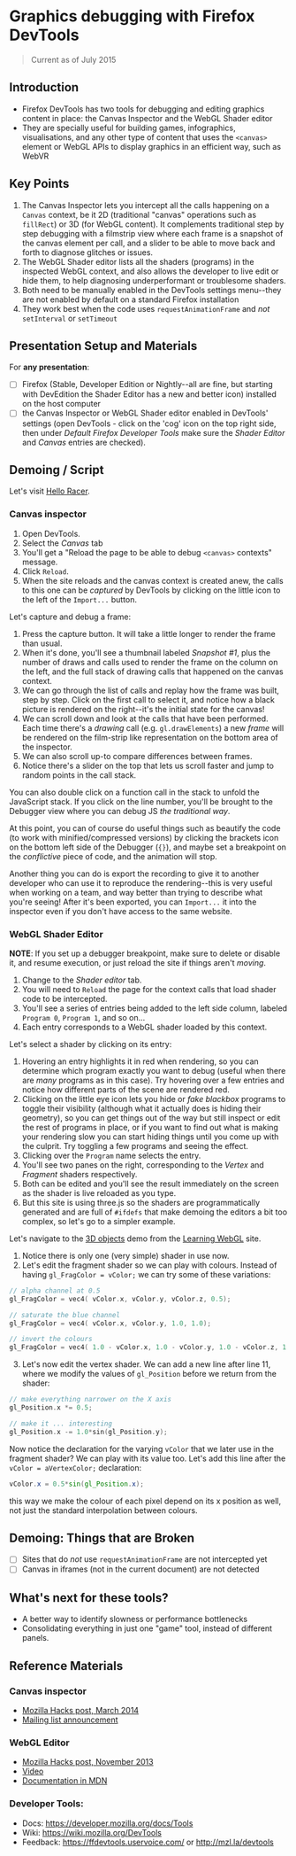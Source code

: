 # Graphics debugging with Firefox DevTools

> Current as of July 2015

## Introduction

* Firefox DevTools has two tools for debugging and editing graphics content in place: the Canvas Inspector and the WebGL Shader editor
* They are specially useful for building games, infographics, visualisations, and any other type of content that uses the `<canvas>` element or WebGL APIs to display graphics in an efficient way, such as WebVR

## Key Points

1. The Canvas Inspector lets you intercept all the calls happening on a `Canvas` context, be it 2D (traditional "canvas" operations such as `fillRect`) or 3D (for WebGL content). It complements traditional step by step debugging with a filmstrip view where each frame is a snapshot of the canvas element per call, and a slider to be able to move back and forth to diagnose glitches or issues.
2. The WebGL Shader editor lists all the shaders (programs) in the inspected WebGL context, and also allows the developer to live edit or hide them, to help diagnosing underperformant or troublesome shaders.
3. Both need to be manually enabled in the DevTools settings menu--they are not enabled by default on a standard Firefox installation
4. They work best when the code uses `requestAnimationFrame` and *not* `setInterval` or `setTimeout`

## Presentation Setup and Materials

For __any presentation__:

- [ ] Firefox (Stable, Developer Edition or Nightly--all are fine, but starting with DevEdition the Shader Editor has a new and better icon) installed on the host computer
- [ ] the Canvas Inspector or WebGL Shader editor enabled in DevTools' settings (open DevTools - click on the 'cog' icon on the top right side, then under *Default Firefox Developer Tools* make sure the *Shader Editor* and *Canvas* entries are checked).

## Demoing / Script

Let's visit [Hello Racer](http://helloracer.com/webgl/).

### Canvas inspector

1. Open DevTools.
2. Select the *Canvas* tab
3. You'll get a "Reload the page to be able to debug `<canvas>` contexts" message.
4. Click `Reload`.
5. When the site reloads and the canvas context is created anew, the calls to this one can be *captured* by DevTools by clicking on the little icon to the left of the `Import...` button.

Let's capture and debug a frame:

1. Press the capture button. It will take a little longer to render the frame than usual.
2. When it's done, you'll see a thumbnail labeled *Snapshot #1*, plus the number of draws and calls used to render the frame on the column on the left, and the full stack of drawing calls that happened on the canvas context.
3. We can go through the list of calls and replay how the frame was built, step by step. Click on the first call to select it, and notice how a black picture is rendered on the right--it's the initial state for the canvas!
4. We can scroll down and look at the calls that have been performed. Each time there's a *drawing* call (e.g. `gl.drawElements`) a new *frame* will be rendered on the film-strip like representation on the bottom area of the inspector.
5. We can also scroll up-to compare differences between frames.
6. Notice there's a slider on the top that lets us scroll faster and jump to random points in the call stack.

You can also double click on a function call in the stack to unfold the JavaScript stack. If you click on the line number, you'll be brought to the Debugger view where you can debug JS *the traditional way*.

At this point, you can of course do useful things such as beautify the code (to work with minified/compressed versions) by clicking the brackets icon on the bottom left side of the Debugger (`{}`), and maybe set a breakpoint on the *conflictive* piece of code, and the animation will stop.

Another thing you can do is export the recording to give it to another developer who can use it to reproduce the rendering--this is very useful when working on a team, and way better than trying to describe what you're seeing! After it's been exported, you can `Import...` it into the inspector even if you don't have access to the same website.


### WebGL Shader Editor

**NOTE**: If you set up a debugger breakpoint, make sure to delete or disable it, and resume execution, or just reload the site if things aren't *moving*.

1. Change to the *Shader editor* tab.
2. You will need to `Reload` the page for the context calls that load shader code to be intercepted.
3. You'll see a series of entries being added to the left side column, labeled `Program 0`, `Program 1`, and so on...
4. Each entry corresponds to a WebGL shader loaded by this context.

Let's select a shader by clicking on its entry:

1. Hovering an entry highlights it in red when rendering, so you can determine which program exactly you want to debug (useful when there are *many* programs as in this case). Try hovering over a few entries and notice how different parts of the scene are rendered red.
2. Clicking on the little eye icon lets you hide or *fake blackbox* programs to toggle their visibility (although what it actually does is hiding their geometry), so you can get things out of the way but still inspect or edit the rest of programs in place, or if you want to find out what is making your rendering slow you can start hiding things until you come up with the culprit. Try toggling a few programs and seeing the effect.
3. Clicking over the `Program` name selects the entry.
4. You'll see two panes on the right, corresponding to the *Vertex* and *Fragment* shaders respectively.
5. Both can be edited and you'll see the result immediately on the screen as the shader is live reloaded as you type.
6. But this site is using three.js so the shaders are programmatically generated and are full of `#ifdefs` that make demoing the editors a bit too complex, so let's go to a simpler example.

Let's navigate to the [3D objects](http://learningwebgl.com/lessons/lesson04/index.html) demo from the [Learning WebGL](http://learningwebgl.com) site.

1. Notice there is only one (very simple) shader in use now.
2. Let's edit the fragment shader so we can play with colours. Instead of having `gl_FragColor = vColor;` we can try some of these variations:

```c
// alpha channel at 0.5
gl_FragColor = vec4( vColor.x, vColor.y, vColor.z, 0.5);

// saturate the blue channel
gl_FragColor = vec4( vColor.x, vColor.y, 1.0, 1.0);

// invert the colours
gl_FragColor = vec4( 1.0 - vColor.x, 1.0 - vColor.y, 1.0 - vColor.z, 1.0);
```

3. Let's now edit the vertex shader. We can add a new line after line 11, where we modify the values of `gl_Position` before we return from the shader:

```c
// make everything narrower on the X axis
gl_Position.x *= 0.5;

// make it ... interesting
gl_Position.x -= 1.0*sin(gl_Position.y);
```

Now notice the declaration for the varying `vColor` that we later use in the fragment shader? We can play with its value too. Let's add this line after the `vColor = aVertexColor;` declaration:

```glsl
vColor.x = 0.5*sin(gl_Position.x);
```

this way we make the colour of each pixel depend on its x position as well, not just the standard interpolation between colours.

## Demoing: Things that are Broken

- [ ] Sites that do *not* use `requestAnimationFrame` are not intercepted yet
- [ ] Canvas in iframes (not in the current document) are not detected

## What's next for these tools?

* A better way to identify slowness or performance bottlenecks
* Consolidating everything in just one "game" tool, instead of different panels.

## Reference Materials

### Canvas inspector

* [Mozilla Hacks post, March 2014](https://hacks.mozilla.org/2014/03/introducing-the-canvas-debugger-in-firefox-developer-tools/)
* [Mailing list announcement](https://groups.google.com/forum/#!msg/mozilla.dev.developer-tools/sFbzSTRN5vw/AOtGO6FQ8X0J)

### WebGL Editor

* [Mozilla Hacks post, November 2013](https://hacks.mozilla.org/2013/11/live-editing-webgl-shaders-with-firefox-developer-tools/)
* [Video](https://www.youtube.com/watch?v=hnoKqFuJhu0)
* [Documentation in MDN](https://developer.mozilla.org/en-US/docs/Tools/Shader_Editor)

### Developer Tools:

* Docs: https://developer.mozilla.org/docs/Tools
* Wiki: https://wiki.mozilla.org/DevTools
* Feedback: https://ffdevtools.uservoice.com/ or http://mzl.la/devtools

